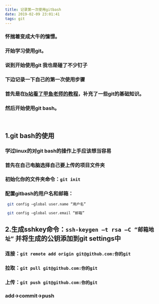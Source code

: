 ```yaml
---
title: 记录第一次使用gitbash
date: 2019-02-09 23:01:41
tags: git
---
```


### 怀揣着变成大牛的憧憬。
### 开始学习使用git。
### 说到开始使用git 我也是碰了不少钉子
### 下边记录一下自己的第一次使用步骤
### 首先是在[b站看了甲鱼老师的教程](https://www.bilibili.com/video/av27780400/?p=1)，补充了一些git的基础知识。
### 然后开始使用git bash。
<br>

## 1.git bash的使用
### 学过linux的对git bash的操作上手应该想当容易
### 首先在自己电脑选择自己要上传的项目文件夹
### 初始化你的文件夹命令：`git init`
### 配置gitbash的用户名和邮箱：
``` bash
 git config –global user.name “用户名”

 git config –global user.email “邮箱” 
```
## 2.生成sshkey命令：`ssh-keygen –t rsa –C “邮箱地址”` 并将生成的公钥添加到git settings中
### 连接：`git remote add origin git@github.com:你的git `
### 拉取：`git pull git@github.com:你的git `
### 上传：`git push git@github.com:你的git `
### add→commit→push

<br>


